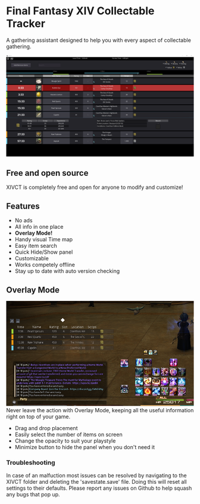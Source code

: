 # Final Fantasy XIV Collectable Tracker

A gathering assistant designed to help you with every aspect of collectable gathering.

![MainScreen](/Screencaps/MainView.png)

## Free and open source
XIVCT is completely free and open for anyone to modify and customize!

## Features
* No ads
* All info in one place
* __Overlay Mode!__
* Handy visual Time map
* Easy item search
* Quick Hide/Show panel
* Customizable
* Works competely offline
* Stay up to date with auto version checking

## Overlay Mode
![OverlayMode](/Screencaps/OverlayView.png)
Never leave the action with Overlay Mode, keeping all the useful information right on top of your game.
 * Drag and drop placement
 * Easily select the number of items on screen
 * Change the opacity to suit your playstyle
 * Minimize button to hide the panel when you don't need it

### Troubleshooting
In case of an malfuction most issues can be resolved by navigating to the XIVCT folder and deleting the 'savestate.save' file. Doing this will reset all settings to their defaults.
Please report any issues on Github to help squash any bugs that pop up.
